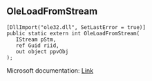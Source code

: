 ## OleLoadFromStream

```
[DllImport("ole32.dll", SetLastError = true)]
public static extern int OleLoadFromStream(
   IStream pStm,
   ref Guid riid,
   out object ppvObj
);
```

Microsoft documentation: [Link](https://docs.microsoft.com/en-us/windows/win32/api/ole2/nf-ole2-oleloadfromstream)
